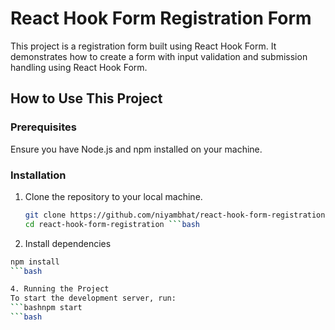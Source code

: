 # React Hook Form Registration Form

This project is a registration form built using React Hook Form. It demonstrates how to create a form with input validation and submission handling using React Hook Form.

## How to Use This Project

### Prerequisites

Ensure you have Node.js and npm installed on your machine.

### Installation

1. Clone the repository to your local machine.

   ```bash
   git clone https://github.com/niyambhat/react-hook-form-registration.git
   cd react-hook-form-registration ```bash
   
2. Install dependencies 
  ```bash
npm install
```bash

4. Running the Project
To start the development server, run:
```bashnpm start
```bash
